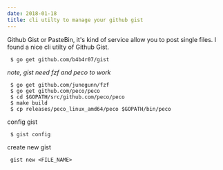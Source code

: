 ```yaml
---
date: 2018-01-18
title: cli utilty to manage your github gist
---
```


Github Gist or PasteBin, it's kind of service allow you to post single files.
I found a nice cli utilty of Github Gist.

```
 $ go get github.com/b4b4r07/gist
```

*note, gist need fzf and peco to work*

```
 $ go get github.com/junegunn/fzf
 $ go get github.com/peco/peco
 $ cd $GOPATH/src/github.com/peco/peco
 $ make build
 $ cp releases/peco_linux_amd64/peco $GOPATH/bin/peco
```

config gist

```
 $ gist config
```

create new gist

```
 gist new <FILE_NAME>
```
